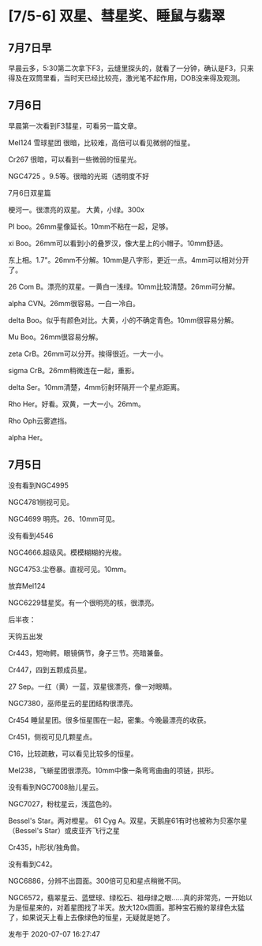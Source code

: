 # [7/5-6] 双星、彗星奖、睡鼠与翡翠

## 7月7日早

早晨云多，5:30第二次拿下F3，云缝里探头的，就看了一分钟，确认是F3，只来得及在双筒里看，当时天已经比较亮，激光笔不起作用，DOB没来得及观测。

  

## 7月6日

早晨第一次看到F3彗星，可看另一篇文章。

Mel124 雪球星团 很暗，比较难，高倍可以看见微弱的恒星。

Cr267 很暗，可以看到一些微弱的恒星光。

NGC4725 。9.5等。很暗的光斑（透明度不好

7月6日双星篇

梗河一。很漂亮的双星。 大黄，小绿。300x

PI boo。26mm星像延长。10mm不粘在一起，足够。

xi Boo。26mm可以看到小的叠罗汉，像大星上的小帽子。10mm舒适。

东上相。1.7"。26mm不分解。10mm是八字形，更近一点。4mm可以相对分开了。

26 Com B。漂亮的双星。一黄白一浅绿。10mm比较清楚。26mm可分解。

alpha CVN。26mm很容易。一白一冷白。

delta Boo。似乎有颜色对比。大黄，小的不确定青色。10mm很容易分解。

Mu Boo。26mm很容易分解。

zeta CrB。26mm可以分开。挨得很近。一大一小。

sigma CrB。26mm稍微连在一起，重影。

delta Ser。10mm清楚，4mm衍射环隔开一个星点距离。

Rho Her。好看。双黄，一大一小。26mm。

Rho Oph云雾遮挡。

alpha Her。

  

## 7月5日

没有看到NGC4995

NGC4781侧视可见。

NGC4699 明亮。26、10mm可见。

没有看到4546

NGC4666.超级风。模模糊糊的光梭。

NGC4753.尘卷暴。直视可见。10mm。

放弃Mel124

NGC6229彗星奖。有一个很明亮的核，很漂亮。

后半夜：

天钩五出发

Cr443，短吻鳄。眼镜俩节，身子三节。亮暗兼备。

Cr447，四到五颗成员星。

27 Sep。一红（黄）一蓝，双星很漂亮，像一对眼睛。

NGC7380，巫师星云的星团结构很漂亮。

Cr454 睡鼠星团。很多恒星围在一起，密集。今晚最漂亮的收获。

Cr451，侧视可见几颗星点。

C16，比较疏散，可以看见比较多的恒星。

Mel238，飞蜥星团很漂亮。10mm中像一条弯弯曲曲的项链，拱形。

没有看到NGC7008胎儿星云。

NGC7027，粉枕星云，浅蓝色的。

Bessel's Star。两对橙星。 61 Cyg A。双星。天鹅座61有时也被称为贝塞尔星（Bessel's Star）或皮亚齐飞行之星

Cr435，h形状/独角兽。

没有看到C42。

NGC6886，分辨不出圆面。300倍可见和星点稍微不同。

NGC6572，翡翠星云、蓝壁球、绿松石、祖母绿之眼……真的非常亮，一开始以为是恒星来的，对着星图找了半天。放大120x圆面。那种宝石搬的翠绿色太猛了，如果说天上看上去像绿色的恒星，无疑就是她了。

发布于 2020-07-07 16:27:47

